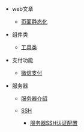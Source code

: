 * web文章

    * [页面静态化](web/php_html_static.md)

* 组件类

  * [工具类](component-class/Utils.md)

* 支付功能

  * [微信支付](pay/README.md)

* 服务器

    * [服务器介绍](server/README.md)

    * [SSH](server/ssh/README.md) 
    
        * [服务器SSH认证配置](server/ssh/服务器SSH认证配置.md)


    
   

